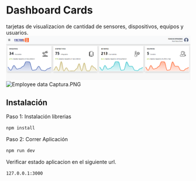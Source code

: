 # Dashboard Cards
tarjetas de visualizacion de cantidad de sensores, dispositivos, equipos y usuarios.
![alt text](https://raw.githubusercontent.com/kabarcagracia/Dashboard-Cards/main/Captura.PNG?token=GHSAT0AAAAAABTZ3WNQIGEJN62SALVVIZT4YTIA7LA?raw=true)
![Employee data](/Dashboard-Cards/Captura.PNG?raw=true "Employee Data title")
Captura.PNG
## Instalación
Paso 1: Instalación librerias

```sh
npm install
```

Paso 2: Correr Aplicación
```sh
npm run dev
```

Verificar estado aplicacion en el siguiente url.

```sh
127.0.0.1:3000
